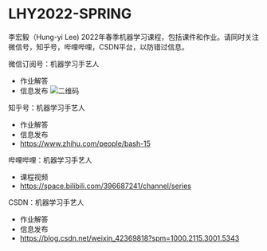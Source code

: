 # LHY2022-SPRING
李宏毅（Hung-yi Lee) 2022年春季机器学习课程，包括课件和作业。请同时关注微信号，知乎号，哔哩哔哩，CSDN平台，以防错过信息。

微信订阅号：机器学习手艺人  
 * 作业解答
 * 信息发布
![二维码](https://user-images.githubusercontent.com/13679904/153817467-434bc321-e6c2-471a-9a99-29e728fd5740.jpg)


知乎号：机器学习手艺人  
 * 作业解答
 * 信息发布
 * https://www.zhihu.com/people/bash-15

哔哩哔哩：机器学习手艺人  
 * 课程视频
 * https://space.bilibili.com/396687241/channel/series

CSDN：机器学习手艺人  
 * 作业解答
 * 信息发布
 * https://blog.csdn.net/weixin_42369818?spm=1000.2115.3001.5343

